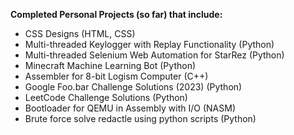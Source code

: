 **Completed Personal Projects (so far) that include:**
- CSS Designs (HTML, CSS)
- Multi-threaded Keylogger with Replay Functionality (Python)
- Multi-threaded Selenium Web Automation for StarRez (Python)
- Minecraft Machine Learning Bot (Python)
- Assembler for 8-bit Logism Computer (C++)
- Google Foo.bar Challenge Solutions (2023) (Python)
- LeetCode Challenge Solutions (Python)
- Bootloader for QEMU in Assembly with I/O (NASM)
- Brute force solve redactle using python scripts (Python)
